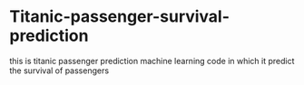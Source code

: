 # Titanic-passenger-survival-prediction
this is titanic passenger prediction machine learning code in which it predict the survival of passengers
